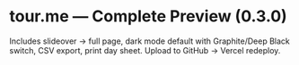 # tour.me — Complete Preview (0.3.0)

Includes slideover → full page, dark mode default with Graphite/Deep Black switch, CSV export, print day sheet.
Upload to GitHub → Vercel redeploy.
